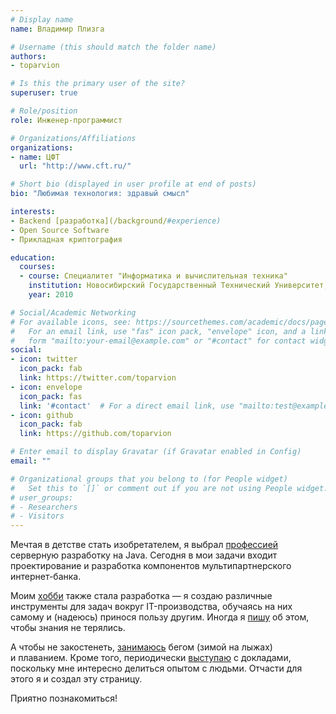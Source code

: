 ```yaml
---
# Display name
name: Владимир Плизга

# Username (this should match the folder name)
authors:
- toparvion

# Is this the primary user of the site?
superuser: true

# Role/position
role: Инженер-программист

# Organizations/Affiliations
organizations:
- name: ЦФТ
  url: "http://www.cft.ru/"

# Short bio (displayed in user profile at end of posts)
bio: "Любимая технология: здравый смысл"

interests:
- Backend [разработка](/background/#experience)
- Open Source Software
- Прикладная криптография

education:
  courses:
  - course: Специалитет "Информатика и вычислительная техника"
    institution: Новосибирский Государственный Технический Университет, АВТФ
    year: 2010

# Social/Academic Networking
# For available icons, see: https://sourcethemes.com/academic/docs/page-builder/#icons
#   For an email link, use "fas" icon pack, "envelope" icon, and a link in the
#   form "mailto:your-email@example.com" or "#contact" for contact widget.
social:
- icon: twitter
  icon_pack: fab
  link: https://twitter.com/toparvion
- icon: envelope
  icon_pack: fas
  link: '#contact'  # For a direct email link, use "mailto:test@example.org".
- icon: github
  icon_pack: fab
  link: https://github.com/toparvion

# Enter email to display Gravatar (if Gravatar enabled in Config)
email: ""

# Organizational groups that you belong to (for People widget)
#   Set this to `[]` or comment out if you are not using People widget.
# user_groups:
# - Researchers
# - Visitors
---
```


Мечтая в&nbsp;детстве стать изобретателем, я выбрал [профессией](/background/) серверную разработку на&nbsp;Java. Сегодня в мои задачи входит проектирование и разработка компонентов мультипартнерского интернет-банка.

Моим [хобби](/#projects) также стала разработка &mdash; я создаю различные инструменты для&nbsp;задач вокруг IT-производства, обучаясь на&nbsp;них самому и (надеюсь) принося пользу другим. Иногда я [пишу](/#posts) об&nbsp;этом, чтобы знания не&nbsp;терялись.

А чтобы не&nbsp;закостенеть, [занимаюсь](https://www.strava.com/athletes/toparvion) бегом (зимой на лыжах) и&nbsp;плаванием. Кроме того, периодически [выступаю](/#featured) с&nbsp;докладами, поскольку мне интересно делиться опытом с&nbsp;людьми. Отчасти для этого я и&nbsp;создал эту&nbsp;страницу.

Приятно познакомиться!
